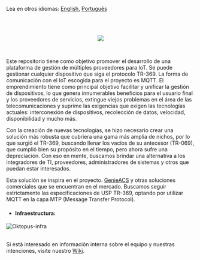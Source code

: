<p>Lea en otros idiomas: <a href="README.en.md">English</a>, <a href="README.md">Português</a></p><br/><br/>
<p align="center">
<img src="https://user-images.githubusercontent.com/83298718/220207485-8c2aac78-95eb-4b43-b23e-c4bfa6cd30e6.png"/>
</p>
<br/>
<p>
Este repositorio tiene como objetivo promover el desarrollo de una plataforma de gestión de múltiples proveedores para IoT. Se puede gestionar cualquier dispositivo que siga el protocolo TR-369. La forma de comunicación con el IoT escogida para el proyecto es MQTT. El emprendimiento tiene como principal objetivo facilitar y unificar la gestión de dispositivos, lo que genera innumerables beneficios para el usuario final y los proveedores de servicios, extingue viejos problemas en el área de las telecomunicaciones y suprime las exigencias que exigen las tecnologías actuales: interconexión de dispositivos, recolección de datos, velocidad, disponibilidad y mucho más.
</p>
<p>
Con la creación de nuevas tecnologías, se hizo necesario crear una solución más robusta que cubriera una gama más amplia de nichos, por lo que surgió el TR-369, buscando llenar los vacíos de su antecesor (TR-069), que cumplió bien su propósito en el tiempo, pero ahora sufre una depreciación. Con eso en mente, buscamos brindar una alternativa a los integradores de TI, proveedores, administradores de sistemas y otros que puedan estar interesados.
</p> 
<p>
Esta solución se inspira en el proyecto. <a href="https://github.com/genieacs/genieacs">GenieACS</a> y otras soluciones comerciales que se encuentran en el mercado. Buscamos seguir estrictamente las especificaciones de USP TR-369, optando por utilizar MQTT en la capa MTP (Message Transfer Protocol).
</p>
<ul><li><h4>Infraestructura:</h4></li></ul>

![Oktopus-infra](https://user-images.githubusercontent.com/83298718/222589707-58a8786d-d4b7-49c3-a014-e8f4ef95497e.png)

<br/>
Si está interesado en información interna sobre el equipo y nuestras intenciones, visite nuestro <a href="https://github.com/leandrofars/oktopus/wiki">Wiki</a>.

